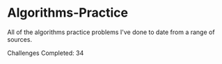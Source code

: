 # Algorithms-Practice

All of the algorithms practice problems I've done to date from a range of sources.

Challenges Completed: 34

